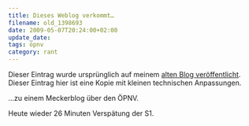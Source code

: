 ```yaml
---
title: Dieses Weblog verkommt…
filename: old_1398693
date: 2009-05-07T20:24:00+02:00
update_date:
tags: öpnv
category: rant
---
```

Dieser Eintrag wurde ursprünglich auf meinem [alten Blog veröffentlicht](https://stu.blogger.de/stories/1398693/). Dieser Eintrag hier ist eine Kopie mit kleinen technischen Anpassungen.

…zu einem Meckerblog über den ÖPNV.

Heute wieder 26 Minuten Verspätung der S1.
